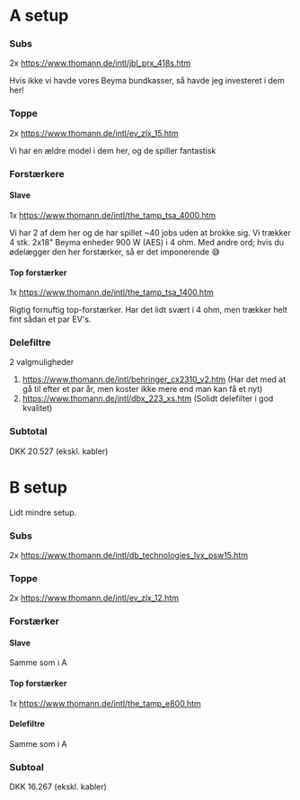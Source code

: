 # A setup

### Subs
2x https://www.thomann.de/intl/jbl_prx_418s.htm

Hvis ikke vi havde vores Beyma bundkasser, så havde jeg investeret i dem her!

### Toppe
2x https://www.thomann.de/intl/ev_zlx_15.htm

Vi har en ældre model i dem her, og de spiller fantastisk

### Forstærkere
#### Slave
1x https://www.thomann.de/intl/the_tamp_tsa_4000.htm

Vi har 2 af dem her og de har spillet ~40 jobs uden at brokke sig. Vi trækker 4 stk. 2x18" Beyma enheder 900 W (AES) i 4 ohm. Med andre ord; hvis du ødelægger den her forstærker, så er det imponerende :sweat_smile:

#### Top forstærker
1x https://www.thomann.de/intl/the_tamp_tsa_1400.htm

Rigtig fornuftig top-forstærker. Har det lidt svært i 4 ohm, men trækker helt fint sådan et par EV's.

### Delefiltre
2 valgmuligheder

1. https://www.thomann.de/intl/behringer_cx2310_v2.htm (Har det med at gå til efter et par år, men koster ikke mere end man kan få et nyt)
2. https://www.thomann.de/intl/dbx_223_xs.htm (Solidt delefilter i god kvalitet)

### Subtotal
DKK 20.527 (ekskl. kabler)

# B setup
Lidt mindre setup.

### Subs
2x https://www.thomann.de/intl/db_technologies_lvx_psw15.htm

### Toppe
2x https://www.thomann.de/intl/ev_zlx_12.htm

### Forstærker
#### Slave
Samme som i A

#### Top forstærker
1x https://www.thomann.de/intl/the_tamp_e800.htm

#### Delefiltre
Samme som i A

### Subtoal
DKK 16.267 (ekskl. kabler)
